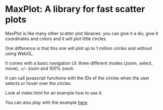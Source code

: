 # MaxPlot: A library for fast scatter plots

MaxPlot is like many other scatter plot libraries: you can give it a div, give it coordinates
and colors and it will plot little circles.

One difference is that this one will plot up to 1 million circles and without using WebGL.

It comes with a basic navigation UI: three different modes (zoom, select, move), +/- zoom and 100% zoom.

It can call javascript functions with the IDs of the circles when the user
selects or hover over the circles.

Look at index.html for an example how to use it.

You can also play with the example <a href="http://hgwdev.soe.ucsc.edu/~max/maxPlot/">here</a>.
